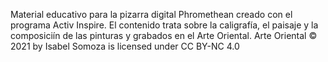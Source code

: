 Material educativo para la pizarra digital Phromethean creado con el programa Activ Inspire.
El contenido trata sobre la caligrafía, el paisaje y la composiciín de las pinturas y grabados en el Arte Oriental. 
Arte Oriental © 2021 by Isabel Somoza is licensed under CC BY-NC 4.0 
